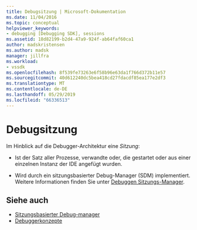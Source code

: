 ```yaml
---
title: Debugsitzung | Microsoft-Dokumentation
ms.date: 11/04/2016
ms.topic: conceptual
helpviewer_keywords:
- debugging [Debugging SDK], sessions
ms.assetid: 18d82199-b2d4-47a9-924f-ab64faf60ca1
author: madskristensen
ms.author: madsk
manager: jillfra
ms.workload:
- vssdk
ms.openlocfilehash: 8f539fe73263e6f58b96e63da1f766d372b11e57
ms.sourcegitcommit: 40d612240dc5bea418cd27fdacdf85ea177e2df3
ms.translationtype: MT
ms.contentlocale: de-DE
ms.lasthandoff: 05/29/2019
ms.locfileid: "66336513"
---
```

# <a name="debug-session"></a>Debugsitzung
Im Hinblick auf die Debugger-Architektur eine *Sitzung*:

- Ist der Satz aller Prozesse, verwandte oder, die gestartet oder aus einer einzelnen Instanz der IDE angefügt wurden.

- Wird durch ein sitzungsbasierter Debug-Manager (SDM) implementiert. Weitere Informationen finden Sie unter [Debuggen Sitzungs-Manager](../../extensibility/debugger/session-debug-manager.md).

## <a name="see-also"></a>Siehe auch
- [Sitzungsbasierter Debug-manager](../../extensibility/debugger/session-debug-manager.md)
- [Debuggerkonzepte](../../extensibility/debugger/debugger-concepts.md)